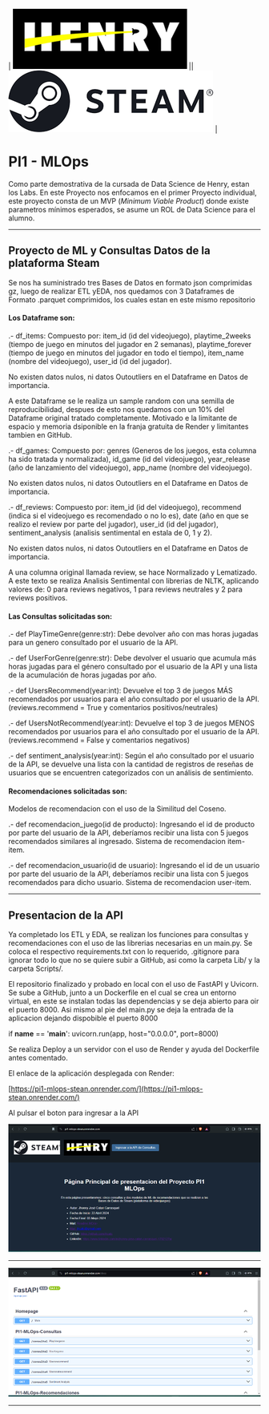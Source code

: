 


| ![Logo Henry](templates/static/henry.png) || ![Logo Henry](templates/static/steam.png)  |


# PI1 - MLOps

Como parte demostrativa de la cursada de Data Science de Henry, estan los Labs. En este Proyecto nos enfocamos en el primer Proyecto individual, este proyecto consta de un MVP (_Minimum Viable Product_) donde existe parametros mínimos esperados, se asume un ROL de Data Science para el alumno.
____________________


## Proyecto de ML y Consultas Datos de la plataforma Steam

Se nos ha suministrado tres Bases de Datos en formato json comprimidas gz, luego de realizar ETL yEDA, nos quedamos con 3 Dataframes de Formato .parquet comprimidos, los cuales estan en este mismo repositorio

#### Los Dataframe son:
.- df_items:
Compuesto por: item_id (id del videojuego), playtime_2weeks (tiempo de juego en minutos del jugador en 2 semanas), playtime_forever (tiempo de juego en minutos del jugador en todo el tiempo), item_name (nombre del videojuego), user_id (id del jugador).

No existen datos nulos, ni datos Outoutliers en el Dataframe en Datos de importancia.

A este Dataframe se le realiza un sample random con una semilla de reproducibilidad, despues de esto nos quedamos con un 10% del Dataframe original tratado completamente. Motivado e la limitante de espacio y memoria dsiponible en la franja gratuita de Render y limitantes tambien en GitHub.

.- df_games:
Compuesto por: genres (Generos de los juegos, esta columna ha sido tratada y normalizada), id_game (id del videojuego), year_release (año de lanzamiento del videojuego), app_name (nombre del videojuego).

No existen datos nulos, ni datos Outoutliers en el Dataframe en Datos de importancia.

.- df_reviews:
Compuesto por: item_id (id del videojuego), recommend (indica si el videojuego es recomendado o no lo es), date (año en que se realizo el review por parte del jugador), user_id (id del jugador), sentiment_analysis (analisis sentimental en estala de 0, 1 y 2).

No existen datos nulos, ni datos Outoutliers en el Dataframe en Datos de importancia.

A una columna original llamada review, se hace Normalizado y Lematizado. A este texto se realiza Analisis Sentimental con librerias de NLTK, aplicando valores de: 0 para reviews negativos, 1 para reviews neutrales y 2 para reviews positivos.

#### Las Consultas solicitadas son:
.- def PlayTimeGenre(genre:str):
    Debe devolver año con mas horas jugadas para un genero consultado por el usuario de la API.

.- def UserForGenre(genre:str):
    Debe devolver el usuario que acumula más horas jugadas para el género consultado por el usuario de la API y una lista de la acumulación de horas jugadas por año.

.- def UsersRecommend(year:int):
   Devuelve el top 3 de juegos MÁS recomendados por usuarios para el año consultado por el usuario de la API. (reviews.recommend = True y comentarios positivos/neutrales)

.- def UsersNotRecommend(year:int):
   Devuelve el top 3 de juegos MENOS recomendados por usuarios para el año consultado por el usuario de la API. (reviews.recommend = False y comentarios negativos)

.- def sentiment_analysis(year:int):
    Según el año consultado por el usuario de la API, se devuelve una lista con la cantidad de registros de reseñas de usuarios que se encuentren categorizados con un análisis de sentimiento. 

#### Recomendaciones solicitadas son:
Modelos de recomendacion con el uso de la Similitud del Coseno.

.- def recomendacion_juego(id de producto):
    Ingresando el id de producto por parte del usuario de la API, deberíamos recibir una lista con 5 juegos recomendados similares al ingresado. Sistema de recomendacion item-item.

.- def recomendacion_usuario(id de usuario):
    Ingresando el id de un usuario por parte del usuario de la API, deberíamos recibir una lista con 5 juegos recomendados para dicho usuario. Sistema de recomendacion user-item.
____________________________


## Presentacion de la API

Ya completado los ETL y EDA, se realizan los funciones para consultas y recomendaciones con el uso de las librerias necesarias en un main.py. Se coloca el respectivo requirements.txt con lo requerido, .gitignore para ignorar todo lo que no se quiere subir a GitHub, asi como la carpeta Lib/ y la carpeta Scripts/.

El repositorio finalizado y probado en local con el uso de FastAPI y Uvicorn. Se sube a GitHub, junto a un Dockerfile en el cual se crea un entorno virtual, en este se instalan todas las dependencias y se deja abierto para oir el puerto 8000. Asi mismo al pie del main.py se deja la entrada de la aplicacion dejando dispobible el puerto 8000

if __name__ == '__main__':
    uvicorn.run(app, host="0.0.0.0", port=8000)

Se realiza Deploy a un servidor con el uso de Render y ayuda del Dockerfile antes comentado.


El enlace de la aplicación desplegada con Render:

[https://pi1-mlops-stean.onrender.com/](https://pi1-mlops-stean.onrender.com/)


Al pulsar el boton para ingresar a la API

![Pag Principal](templates/static/principal.png)


________________________________
![Pag API](templates/static/api.png)

________________________________________